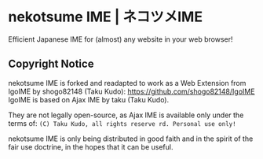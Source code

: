 # nekotsume IME | ネコツメIME

Efficient Japanese IME for (almost) any website in your web browser!

<!-- TODO: Features and Usage -->

## Copyright Notice

nekotsume IME is forked and readapted to work as a Web Extension from IgoIME by shogo82148 (Taku Kudo): <https://github.com/shogo82148/IgoIME> IgoIME is based on Ajax IME by taku (Taku Kudo).

They are not legally open-source, as Ajax IME is available only under the terms of: `(C) Taku Kudo, all rights reserve rd. Personal use only!`

nekotsume IME is only being distributed in good faith and in the spirit of the fair use doctrine, in the hopes that it can be useful.

